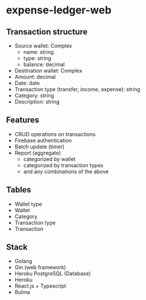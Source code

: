 # expense-ledger-web

## Transaction structure
* Source wallet: Complex
    * name: string
    * type: string
    * balance: decimal
* Destination wallet: Complex
* Amount: decimal
* Date: date
* Transaction type (transfer, income, expense): string
* Category: string
* Description: string

## Features
* CRUD operations on transactions
* Firebase authentication
* Batch update (timer)
* Report (aggregate)
  * categorized by wallet
  * categorized by transaction types
  * and any combinations of the above

## Tables
* Wallet type
* Wallet
* Category
* Transaction type
* Transaction

## Stack
* Golang
* Gin (web framework)
* Heroku PostgreSQL (Database)
* Heroku
* React.js + Typescript
* Bulma